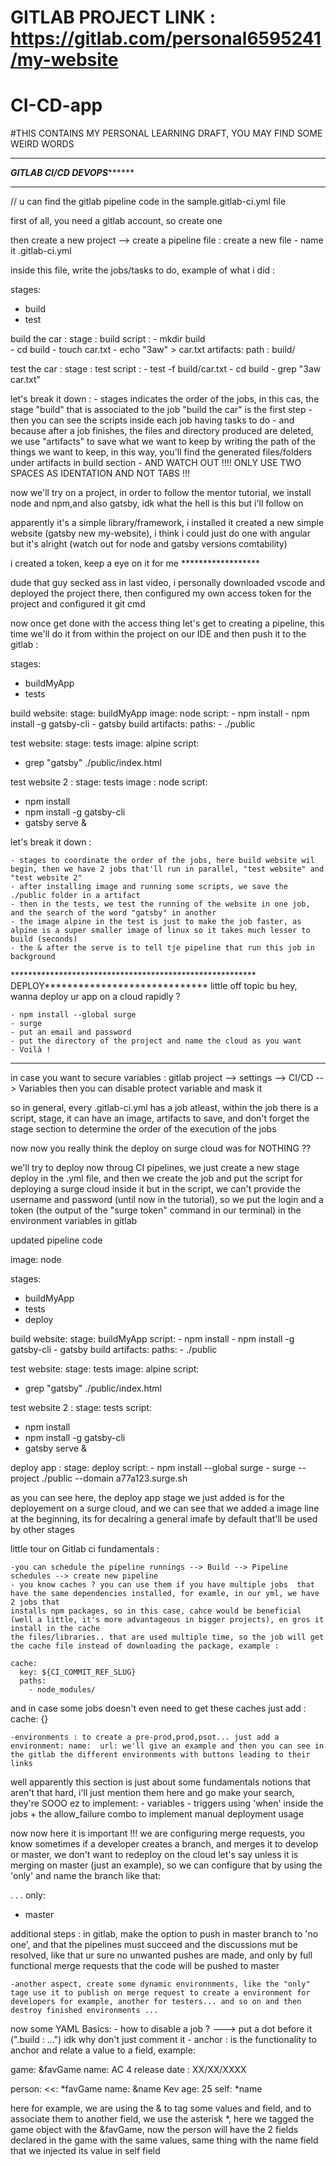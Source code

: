 # GITLAB PROJECT LINK : https://gitlab.com/personal6595241/my-website
# CI-CD-app
#THIS CONTAINS MY PERSONAL LEARNING DRAFT, YOU MAY FIND SOME WEIRD WORDS

***************************************************************
*******************GITLAB CI/CD DEVOPS*************************
***************************************************************

// u can find the gitlab pipeline code in the sample.gitlab-ci.yml file


first of all, you need a gitlab account, so create one

then create a new project --> create a pipeline file : create a new file - name it .gitlab-ci.yml

inside this file, write the jobs/tasks to do, example of what i did : 

stages:
  - build
  - test

build the car :
  stage : build
  script :
    - mkdir build  
    - cd build
    - touch car.txt
    - echo "3aw" > car.txt
  artifacts:
    path : build/

test the car :
  stage : test
  script :
    - test -f build/car.txt
    - cd build
    - grep "3aw car.txt"
    
let's break it down :
	- stages indicates the order of the jobs, in this cas, the stage "build" that is associated to the job "build the car" is the first step
	- then you can see the scripts inside each job having tasks to do
	- and because after a job finishes, the files and directory produced are deleted, we use "artifacts" to save what we want to keep by writing the path of the 
	things we want to keep, in this way, you'll find the generated files/folders under artifacts in build section
	- AND WATCH OUT !!!! ONLY USE TWO SPACES AS IDENTATION AND NOT TABS !!!
	
now we'll try on a project, in order to follow the mentor tutorial, we install node and npm,and also gatsby, idk what the hell is this but i'll follow on

apparently it's a simple library/framework, i installed it created a new simple website (gatsby new my-website), i think i could just do one with angular but it's alright (watch out for
node and gatsby versions comtability)

i created a token, keep a eye on it for me ******************

dude that guy secked ass in last video, i personally downloaded vscode and deployed the project there, then configured my own access token for the project and configured it
git cmd

now once get done with the access thing let's get to creating a pipeline, this time we'll do it from within the project on our IDE and then push it to the gitlab : 

stages:
 - buildMyApp
 - tests

build website:
  stage: buildMyApp
  image: node
  script:
    - npm install
    - npm install -g gatsby-cli
    - gatsby build
  artifacts:
   paths:
    - ./public

test website:
  stage: tests
  image: alpine
  script:
   - grep "gatsby" ./public/index.html

test website 2 :
  stage: tests
  image : node
  script:
   - npm install
   - npm install -g gatsby-cli
   - gatsby serve &


let's break it down :

	- stages to coordinate the order of the jobs, here build website wil begin, then we have 2 jobs that'll run in parallel, "test website" and "test website 2"
	- after installing image and running some scripts, we save the ./public folder in a artifact
	- then in the tests, we test the running of the website in one job, and the search of the word "gatsby" in another
	- the image alpine in the test is just to make the job faster, as alpine is a super smaller image of linux so it takes much lesser to build (seconds)
	- the & after the serve is to tell tje pipeline that run this job in background

******************************************************** DEPLOY*****************************
little off topic bu hey, wanna deploy ur app on a cloud rapidly ? 

	- npm install --global surge
	- surge
	- put an email and password
	- put the directory of the project and name the cloud as you want
	- Voilà !
**********************************************************************************************

in case you want to secure variables : gitlab project --> settings --> CI/CD --> Variables then you can disable protect variable and mask it

so in general, every .gitlab-ci.yml has a job atleast, within the job there is a script, stage, it can have an image, artifacts to save, and don't forget the stage section to
determine the order of the execution of the jobs

now now you really think the deploy on surge cloud was for NOTHING ??

we'll try to deploy now throug CI pipelines, we just create a new stage deploy in the .yml file, and then we create the job and put the script for deploying a surge cloud inside it
but in the script, we can't provide the username and password (until now in the tutorial), so we put the login and a token (the output of the "surge token" command in our terminal) in the environment variables in gitlab

updated pipeline code

image: node

stages:
 - buildMyApp
 - tests
 - deploy

build website:
  stage: buildMyApp
  script:
    - npm install
    - npm install -g gatsby-cli
    - gatsby build
  artifacts:
   paths:
    - ./public

test website:
  stage: tests
  image: alpine
  script:
   - grep "gatsby" ./public/index.html

test website 2 :
  stage: tests
  script:
   - npm install
   - npm install -g gatsby-cli
   - gatsby serve &

deploy app :
  stage: deploy
  script:
    - npm install --global surge
    - surge --project ./public --domain a77a123.surge.sh

as you can see here, the deploy app stage we just added is for the deployement on a surge cloud, and we can see that we added a image line at the beginning, its for decalring
a general imafe by default that'll be used by other stages

little tour on Gitlab ci fundamentals :

	-you can schedule the pipeline runnings --> Build --> Pipeline schedules --> create new pipeline
	- you know caches ? you can use them if you have multiple jobs  that have the same dependencies installed, for examle, in our yml, we have 2 jobs that 
	installs npm packages, so in this case, cahce would be beneficial (well a little, it's more advantageous in bigger projects), en gros it install in the cache
	the files/libraries.. that are used multiple time, so the job will get the cache file instead of downloading the package, example :

	cache:
	  key: ${CI_COMMIT_REF_SLUG}
	  paths:
	    - node_modules/

and in case some jobs doesn't even need to get these caches just add :  cache: {}

	-environments : to create a pre-prod,prod,psot... just add a environment: name:  url: we'll give an example and then you can see in the gitlab the different environments with buttons leading to their links

well apparently this section is just about some fundamentals notions that aren't that hard, i'll just mention them here and go make your search, they're SOOO ez 
to implement:
	- variables
	- triggers using 'when' inside the jobs + the allow_failure combo to implement manual deployment usage
	
now now here it is important !!! we are configuring merge requests, you know sometimes if a developer creates a branch, and merges it to develop or master,
we don't want to redeploy on the cloud let's say unless it is merging on master (just an example), so we can configure that by using the 'only' and name the branch
like that:

.
.
.
only:
  - master

additional steps : in gitlab, make the option to push in master branch to 'no one', and that the pipelines must succeed and the discussions mut be resolved, like that
ur sure no unwanted pushes are made, and only by full functional merge requests that the code will be pushed to master

	-another aspect, create some dynamic environnments, like the "only" tage use it to publish on merge request to create a environment for developers for example, another for testers... and so on and then destroy finished environments ...

now some YAML Basics:
	- how to disable a job ? ---> put a dot before it (".build : ...") idk why don't just comment it
	- anchor : is the functionality to anchor and relate a value to a field, example:
	
game: &favGame
  name: AC 4
  release date : XX/XX/XXXX
  
person:
  <<: *favGame
  name: &name Kev
  age: 25
  self: *name
  
here for example, we are using the & to tag some values and field, and to associate them to another field, we use the asterisk *, here we tagged the game object with the &favGame, now the person will have the
2 fields declared in the game with the same values, same thing with the name field that we injected its value in self field

